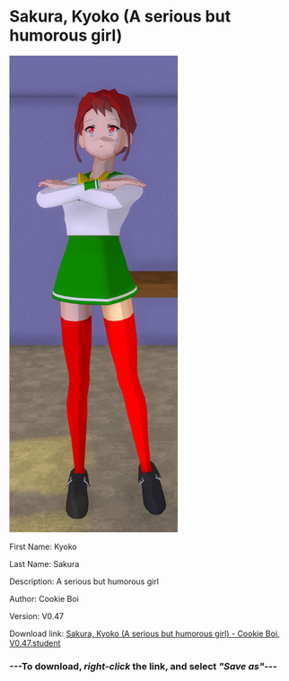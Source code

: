 # Sakura, Kyoko (A serious but humorous girl)

<img src="https://raw.githubusercontent.com/Arbiter1223/Daigaku-Gurashi-Custom-Students/master/Students/Files/Sakura%2C%20Kyoko%20(A%20serious%20but%20humorous%20girl).png" title="Sakura, Kyoko (A serious but humorous girl) - Cookie Boi, V0.47">

First Name: Kyoko

Last Name: Sakura

Description: A serious but humorous girl

Author: Cookie Boi

Version: V0.47

Download link: <a href="https://raw.githubusercontent.com/Arbiter1223/Daigaku-Gurashi-Custom-Students/master/Students/Files/Sakura%2C%20Kyoko%20(A%20serious%20but%20humorous%20girl)%20-%20Cookie%20Boi%2C%20V0.47.student">Sakura, Kyoko (A serious but humorous girl) - Cookie Boi, V0.47.student</a>

### ---**To download, _right-click_ the link, and select _"Save as"_**---
